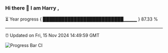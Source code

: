 ### Hi there 👋 I am Harry , 

⏳ Year progress { ██████████████████████████▁▁▁▁ } 87.33 %

---

⏰ Updated on Fri, 15 Nov 2024 14:49:59 GMT

![Progress Bar CI](https://github.com/duykhang68/duykhang68/workflows/Progress%20Bar%20CI/badge.svg)
